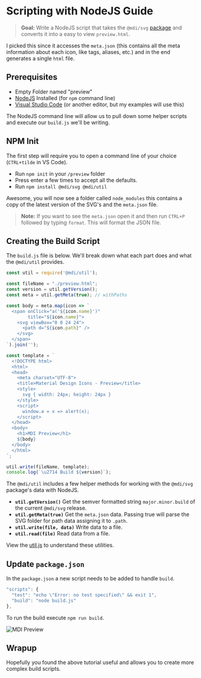 # Scripting with NodeJS Guide

> **Goal:** Write a NodeJS script that takes the `@mdi/svg` [package](https://github.com/Templarian/MaterialDesign-SVG) and converts it into a easy to view `preview.html`.

I picked this since it accesses the `meta.json` (this contains all the meta information about each icon, like tags, aliases, etc.) and in the end generates a single `html` file.

## Prerequisites

- Empty Folder named "preview"
- [NodeJS](https://nodejs.org/en/download/) Installed (for `npm` command line)
- [Visual Studio Code](https://code.visualstudio.com/) (or another editor, but my examples will use this)

The NodeJS command line will allow us to pull down some helper scripts and execute our `build.js` we'll be writing.

## NPM Init

The first step will require you to open a command line of your choice (`CTRL+tilde` in VS Code).

- Run `npm init` in your `/preview` folder
- Press enter a few times to accept all the defaults.
- Run `npm install @mdi/svg @mdi/util`

Awesome, you will now see a folder called `node_modules` this contains a copy of the latest version of the SVG's and the `meta.json` file.

> **Note:** If you want to see the `meta.json` open it and then run `CTRL+P` followed by typing `format`. This will format the JSON file.

## Creating the Build Script

The `build.js` file is below. We'll break down what each part does and what the `@mdi/util` provides.

```javascript
const util = require('@mdi/util');

const fileName = "./preview.html";
const version = util.getVersion();
const meta = util.getMeta(true); // withPaths

const body = meta.map(icon => `
  <span onClick="a('${icon.name}')"
        title="${icon.name}">
    <svg viewBox="0 0 24 24">
      <path d="${icon.path}" />
    </svg>
  </span>
`).join('');

const template = `
  <!DOCTYPE html>
  <html>
  <head>
    <meta charset="UTF-8">
    <title>Material Design Icons - Preview</title>
    <style>
      svg { width: 24px; height: 24px }
    </style>
    <script>
      window.a = x => alert(x);
    </script>
  </head>
  <body>
    <h1>MDI Preview</h1>
    ${body}
  </body>
  </html>
`;

util.write(fileName, template);
console.log(`\u2714 Build ${version}`);
```

The `@mdi/util` includes a few helper methods for working with the `@mdi/svg` package's data with NodeJS.

- **`util.getVersion()`** Get the semver formatted string `major.minor.build` of the current `@mdi/svg` release.
- **`util.getMeta(true)`** Get the `meta.json` data. Passing true will parse the SVG folder for path data assigning it to `.path`.
- **`util.write(file, data)`** Write data to a file.
- **`util.read(file)`** Read data from a file.

View the [util.js](https://github.com/Templarian/MaterialDesign-Util/blob/master/util.js) to understand these utilities.

## Update `package.json`

In the `package.json` a new script needs to be added to handle `build`.

```javascript
"scripts": {
  "test": "echo \"Error: no test specified\" && exit 1",
  "build": "node build.js"
},
```

To run the build execute `npm run build`.

![MDI Preview](/content/images/2018/04/mdi-preview-nodejs.png)

## Wrapup

Hopefully you found the above tutorial useful and allows you to create more complex build scripts.